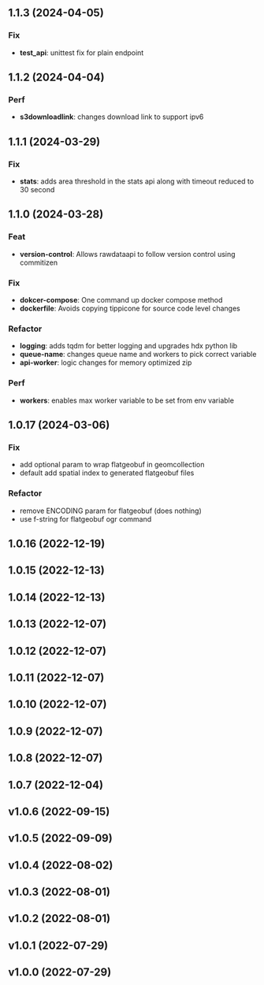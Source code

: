 ## 1.1.3 (2024-04-05)

### Fix

- **test_api**: unittest fix for plain endpoint

## 1.1.2 (2024-04-04)

### Perf

- **s3downloadlink**: changes download link to support ipv6

## 1.1.1 (2024-03-29)

### Fix

- **stats**: adds area threshold in the stats api along with timeout reduced to 30 second

## 1.1.0 (2024-03-28)

### Feat

- **version-control**: Allows rawdataapi to follow version control using commitizen

### Fix

- **dokcer-compose**: One command up docker compose method
- **dockerfile**: Avoids copying tippicone for source code level changes

### Refactor

- **logging**: adds tqdm for better logging and upgrades hdx python lib
- **queue-name**: changes queue name and workers to pick correct variable
- **api-worker**: logic changes for memory optimized zip

### Perf

- **workers**: enables max worker variable to be set from env variable

## 1.0.17 (2024-03-06)

### Fix

- add optional param to wrap flatgeobuf in geomcollection
- default add spatial index to generated flatgeobuf files

### Refactor

- remove ENCODING param for flatgeobuf (does nothing)
- use f-string for flatgeobuf ogr command

## 1.0.16 (2022-12-19)

## 1.0.15 (2022-12-13)

## 1.0.14 (2022-12-13)

## 1.0.13 (2022-12-07)

## 1.0.12 (2022-12-07)

## 1.0.11 (2022-12-07)

## 1.0.10 (2022-12-07)

## 1.0.9 (2022-12-07)

## 1.0.8 (2022-12-07)

## 1.0.7 (2022-12-04)

## v1.0.6 (2022-09-15)

## v1.0.5 (2022-09-09)

## v1.0.4 (2022-08-02)

## v1.0.3 (2022-08-01)

## v1.0.2 (2022-08-01)

## v1.0.1 (2022-07-29)

## v1.0.0 (2022-07-29)
